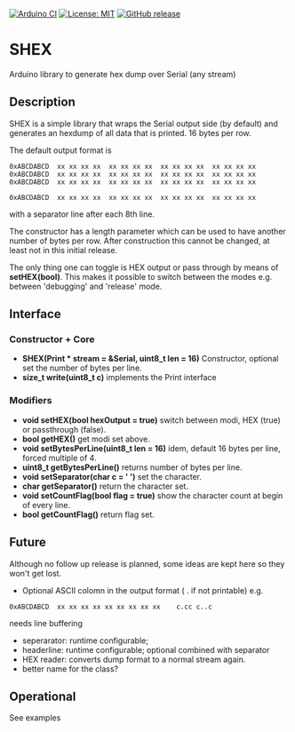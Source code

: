 
[![Arduino CI](https://github.com/RobTillaart/SHEX/workflows/Arduino%20CI/badge.svg)](https://github.com/marketplace/actions/arduino_ci)
[![License: MIT](https://img.shields.io/badge/license-MIT-green.svg)](https://github.com/RobTillaart/SHEX/blob/master/LICENSE)
[![GitHub release](https://img.shields.io/github/release/RobTillaart/SHEX.svg?maxAge=3600)](https://github.com/RobTillaart/SHEX/releases)


# SHEX

Arduino library to generate hex dump over Serial (any stream)


## Description

SHEX is a simple library that wraps the Serial output side (by default) and
generates an hexdump of all data that is printed. 16 bytes per row.

The default output format is 
```
0xABCDABCD  xx xx xx xx  xx xx xx xx  xx xx xx xx  xx xx xx xx
0xABCDABCD  xx xx xx xx  xx xx xx xx  xx xx xx xx  xx xx xx xx
0xABCDABCD  xx xx xx xx  xx xx xx xx  xx xx xx xx  xx xx xx xx

0xABCDABCD  xx xx xx xx  xx xx xx xx  xx xx xx xx  xx xx xx xx 
```
with a separator line after each 8th line.

The constructor has a length parameter which can be used to have another
number of bytes per row. After construction this cannot be changed, at
least not in this initial release. 

The only thing one can toggle is HEX output or pass through by means 
of **setHEX(bool)**.
This makes it possible to switch between the modes e.g. between 
'debugging' and 'release' mode.


## Interface

### Constructor + Core

- **SHEX(Print \* stream = &Serial, uint8_t len = 16)** Constructor, optional set the number of bytes per line.
- **size_t write(uint8_t c)** implements the Print interface

### Modifiers

- **void setHEX(bool hexOutput = true)** switch between modi, HEX (true) or passthrough (false).
- **bool getHEX()** get modi set above.
- **void setBytesPerLine(uint8_t len = 16)** idem, default 16 bytes per line, forced multiple of 4.
- **uint8_t getBytesPerLine()** returns number of bytes per line.
- **void setSeparator(char c = ' ')** set the character.
- **char getSeparator()** return the character set.
- **void setCountFlag(bool flag = true)** show the character count at begin of every line.
- **bool getCountFlag()** return flag set.


## Future

Although no follow up release is planned, some ideas are kept here
so they won't get lost.

- Optional ASCII colomn in the output format ( . if not printable) e.g.
```
0xABCDABCD  xx xx xx xx xx xx xx xx xx    c.cc c..c
```
needs line buffering
- seperarator: runtime configurable; 
- headerline: runtime configurable; optional combined with separator
- HEX reader: converts dump format to a normal stream again.
- better name for the class?


## Operational

See examples
